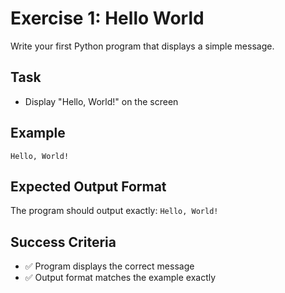 # Exercise 1: Hello World

Write your first Python program that displays a simple message.

## Task
- Display "Hello, World!" on the screen

## Example
```
Hello, World!
```

## Expected Output Format
The program should output exactly: `Hello, World!`

## Success Criteria
- ✅ Program displays the correct message
- ✅ Output format matches the example exactly